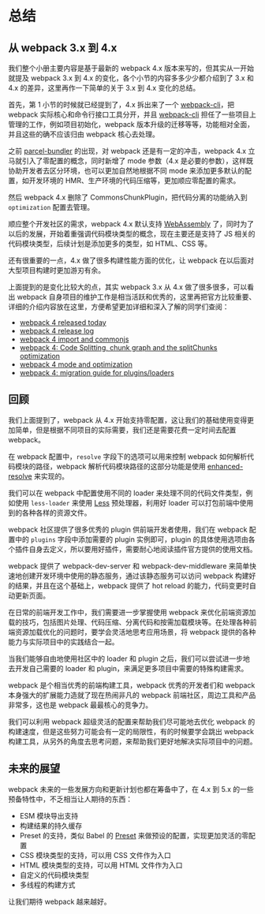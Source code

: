 # 总结

## 从 webpack 3.x 到 4.x

我们整个小册主要内容是基于最新的 webpack 4.x 版本来写的，但其实从一开始就提及 webpack 3.x 到 4.x 的变化，各个小节的内容多多少少都介绍到了 3.x 和 4.x 的差异，这里再作一下简单的关于 3.x 到 4.x 变化的总结。

首先，第 1 小节的时候就已经提到了，4.x 拆出来了一个 [webpack-cli](https://github.com/webpack/webpack-cli)，把 webpack 实际核心和命令行接口工具分开，并且 [webpack-cli](https://github.com/webpack/webpack-cli) 担任了一些项目上管理的工作，例如项目初始化，webpack 版本升级的迁移等等，功能相对全面，并且这些的确不应该归由 webpack 核心去处理。

之前 [parcel-bundler](https://parceljs.org/) 的出现，对 webpack 还是有一定的冲击，webpack 4.x 立马就引入了零配置的概念，同时新增了 mode 参数（4.x 是必要的参数），这样既协助开发者去区分环境，也可以更加自然地根据不同 mode 来添加更多默认的配置，如开发环境的 HMR、生产环境的代码压缩等，更加顺应零配置的需求。

然后 webpack 4.x 删除了 CommonsChunkPlugin，把代码分离的功能纳入到 `optimization` 配置去管理。

顺应整个开发社区的需求，webpack 4.x 默认支持 [WebAssembly](https://developer.mozilla.org/en-US/docs/WebAssembly) 了，同时为了以后的发展，开始着重强调代码模块类型的概念，现在主要还是支持了 JS 相关的代码模块类型，后续计划是添加更多的类型，如 HTML、CSS 等。

还有很重要的一点，4.x 做了很多构建性能方面的优化，让 webpack 在以后面对大型项目构建时更加游刃有余。

上面提到的是变化比较大的点，其实 webpack 3.x 从 4.x 做了很多很多，可以看出 webpack 自身项目的维护工作是相当活跃和优秀的，这里再把官方比较重要、详细的介绍内容放在这里，方便希望更加详细和深入了解的同学们查阅：

*   [webpack 4 released today](https://medium.com/webpack/webpack-4-released-today-6cdb994702d4)
*   [webpack 4 release log](https://github.com/webpack/webpack/releases/tag/v4.0.0)
*   [webpack 4 import and commonjs](https://medium.com/webpack/webpack-4-import-and-commonjs-d619d626b655)
*   [webpack 4: Code Splitting, chunk graph and the splitChunks optimization](https://medium.com/webpack/webpack-4-code-splitting-chunk-graph-and-the-splitchunks-optimization-be739a861366)
*   [webpack 4 mode and optimization](https://medium.com/webpack/webpack-4-mode-and-optimization-5423a6bc597a)
*   [webpack 4: migration guide for plugins/loaders](https://medium.com/webpack/webpack-4-migration-guide-for-plugins-loaders-20a79b927202)

## 回顾

我们上面提到了，webpack 从 4.x 开始支持零配置，这让我们的基础使用变得更加简单，但是根据不同项目的实际需要，我们还是需要花费一定时间去配置 webpack。

在 webpack 配置中，`resolve` 字段下的选项可以用来控制 webpack 如何解析代码模块的路径，webpack 解析代码模块路径的这部分功能是使用 [enhanced-resolve](https://github.com/webpack/enhanced-resolve/) 来实现的。

我们可以在 webpack 中配置使用不同的 loader 来处理不同的代码文件类型，例如使用 `less-loader` 来使用 [Less](https://github.com/less/less.js) 预处理器，利用好 loader 可以打包前端中使用到的各种各样的资源文件。

webpack 社区提供了很多优秀的 plugin 供前端开发者使用，我们在 webpack 配置中的 `plugins` 字段中添加需要的 plugin 实例即可，plugin 的具体使用选项由各个插件自身去定义，所以要用好插件，需要耐心地阅读插件官方提供的使用文档。

webpack 提供了 webpack-dev-server 和 webpack-dev-middleware 来简单快速地创建开发环境中使用的静态服务，通过该静态服务可以访问 webpack 构建好的结果，并且在这个基础上，webpack 提供了 hot reload 的能力，代码变更时自动更新页面。

在日常的前端开发工作中，我们需要进一步掌握使用 webpack 来优化前端资源加载的技巧，包括图片处理、代码压缩、分离代码和按需加载模块等。在处理各种前端资源加载优化的问题时，要学会灵活地思考应用场景，将 webpack 提供的各种能力与实际项目中的实践结合一起。

当我们能够自由地使用社区中的 loader 和 plugin 之后，我们可以尝试进一步地去开发自己需要的 loader 和 plugin，来满足更多项目中需要的特殊构建需求。

webpack 是个相当优秀的前端构建工具，webpack 优秀的开发者们和 webpack 本身强大的扩展能力造就了现在热闹非凡的 webpack 前端社区，周边工具和产品非常多，这也是 webpack 最最核心的竞争力。

我们可以利用 webpack 超级灵活的配置来帮助我们尽可能地去优化 webpack 的构建速度，但是这些努力可能会有一定的局限性，有的时候要学会跳出 webpack 构建工具，从另外的角度去思考问题，来帮助我们更好地解决实际项目中的问题。

## 未来的展望

webpack 未来的一些发展方向和更新计划也都在筹备中了，在 4.x 到 5.x 的一些预备特性中，不乏相当让人期待的东西：

*   ESM 模块导出支持
*   构建结果的持久缓存
*   Preset 的支持，类似 Babel 的 [Preset](https://babeljs.io/docs/plugins/preset-env/) 来做预设的配置，实现更加灵活的零配置
*   CSS 模块类型的支持，可以用 CSS 文件作为入口
*   HTML 模块类型的支持，可以用 HTML 文件作为入口
*   自定义的代码模块类型
*   多线程的构建方式

让我们期待 webpack 越来越好。